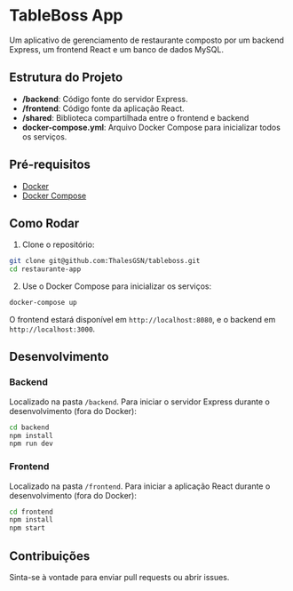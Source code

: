 # TableBoss App

Um aplicativo de gerenciamento de restaurante composto por um backend Express, um frontend React e um banco de dados MySQL.

## Estrutura do Projeto

- **/backend**: Código fonte do servidor Express.
- **/frontend**: Código fonte da aplicação React.
- **/shared**: Biblioteca compartilhada entre o frontend e backend
- **docker-compose.yml**: Arquivo Docker Compose para inicializar todos os serviços.

## Pré-requisitos

- [Docker](https://www.docker.com/)
- [Docker Compose](https://docs.docker.com/compose/)

## Como Rodar

1. Clone o repositório:

```bash
git clone git@github.com:ThalesGSN/tableboss.git
cd restaurante-app
```

2. Use o Docker Compose para inicializar os serviços:

```bash
docker-compose up
```

O frontend estará disponível em `http://localhost:8080`, e o backend em `http://localhost:3000`.

## Desenvolvimento

### Backend

Localizado na pasta `/backend`. Para iniciar o servidor Express durante o desenvolvimento (fora do Docker):

```bash
cd backend
npm install
npm run dev
```

### Frontend

Localizado na pasta `/frontend`. Para iniciar a aplicação React durante o desenvolvimento (fora do Docker):

```bash
cd frontend
npm install
npm start
```

## Contribuições

Sinta-se à vontade para enviar pull requests ou abrir issues.

